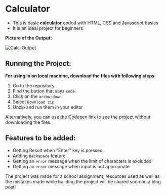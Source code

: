 # Calculator

- This is basic **calculator** coded with HTML, CSS and Javascript basics
- It is an ideal project for beginners 

**Picture of the Output:**

![Calc-Output](https://user-images.githubusercontent.com/99717469/187997836-b67f6ef7-5d0d-476f-9a18-9f610bfbbd87.png)


## Running the Project:
**For using in on local machine, download the files with following steps**
 1. Go to the repository
 2. Find the button that says `code`
 3. Click on the `arrow-down`
 4. Select `Download zip`
 5. Unzip and run them in your editor
 
Alternatively, you can use the [Codepen](https://codepen.io/krupalitrivedi/pen/Yzamwjz) link to see the project without downloading the files.

## Features to be added:
- Getting Result when "Enter" key is pressed
- Adding `Backspace` feature
- Getting an `error` message when the limit of characters is excluded
- Getting an `error` message when input is not appropriate

The project was made for a school assignment, resources used as well as the mistakes made while building the project will be shared soon on a blog post!

